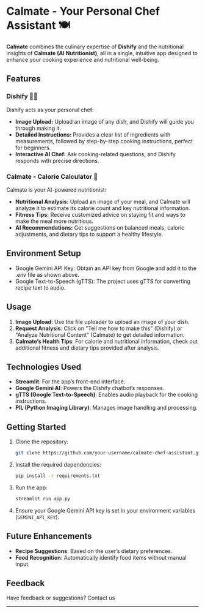 # Calmate - Your Personal Chef Assistant 🍽️

**Calmate** combines the culinary expertise of **Dishify** and the nutritional insights of **Calmate (AI Nutritionist)**, all in a single, intuitive app designed to enhance your cooking experience and nutritional well-being.

## Features

### Dishify 🧑‍🍳
Dishify acts as your personal chef:
- **Image Upload:** Upload an image of any dish, and Dishify will guide you through making it.
- **Detailed Instructions:** Provides a clear list of ingredients with measurements, followed by step-by-step cooking instructions, perfect for beginners.
- **Interactive AI Chef:** Ask cooking-related questions, and Dishify responds with precise directions.
  
### Calmate - Calorie Calculator 🍎
Calmate is your AI-powered nutritionist:
- **Nutritional Analysis:** Upload an image of your meal, and Calmate will analyze it to estimate its calorie count and key nutritional information.
- **Fitness Tips:** Receive customized advice on staying fit and ways to make the meal more nutritious.
- **AI Recommendations:** Get suggestions on balanced meals, caloric adjustments, and dietary tips to support a healthy lifestyle.


## Environment Setup
- Google Gemini API Key: Obtain an API key from Google and add it to the .env file as shown above.
- Google Text-to-Speech (gTTS): The project uses gTTS for converting recipe text to audio.

## Usage

1. **Image Upload**: Use the file uploader to upload an image of your dish.
2. **Request Analysis**: Click on "Tell me how to make this" (Dishify) or "Analyze Nutritional Content" (Calmate) to get detailed information.
3. **Calmate’s Health Tips**: For calorie and nutritional information, check out additional fitness and dietary tips provided after analysis.

## Technologies Used
- **Streamlit**: For the app’s front-end interface.
- **Google Gemini AI**: Powers the Dishify chatbot’s responses.
- **gTTS (Google Text-to-Speech)**: Enables audio playback for the cooking instructions.
- **PIL (Python Imaging Library)**: Manages image handling and processing.

## Getting Started

1. Clone the repository:
    ```bash
    git clone https://github.com/your-username/calmate-chef-assistant.git
    ```
2. Install the required dependencies:
    ```bash
    pip install -r requirements.txt
    ```
3. Run the app:
    ```bash
    streamlit run app.py
    ```
4. Ensure your Google Gemini API key is set in your environment variables (`GEMINI_API_KEY`).

## Future Enhancements
- **Recipe Suggestions**: Based on the user’s dietary preferences.
- **Food Recognition**: Automatically identify food items without manual input.

## Feedback
Have feedback or suggestions? Contact us 

---

